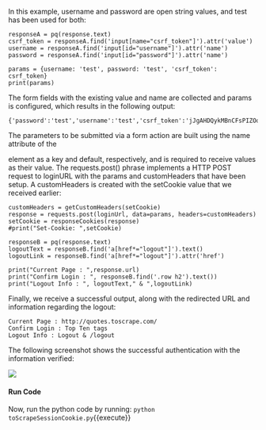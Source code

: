 In this example, username and password are open string values, and test has been used for both:

```
responseA = pq(response.text)
csrf_token = responseA.find('input[name="csrf_token"]').attr('value')
username = responseA.find('input[id="username"]').attr('name')
password = responseA.find('input[id="password"]').attr('name')

params = {username: 'test', password: 'test', 'csrf_token': csrf_token}
print(params)
```

The form fields with the existing value and name are collected and params is configured, which results in the following output:

```
{'password':'test','username':'test','csrf_token':'jJgAHDQykMBnCFsPIZOoqdbflYRzXtSuiEmwKeGavVWxpNLUhrcT'}
```

The parameters to be submitted via a form action are built using the name attribute of the <form> element as a key and default, respectively, and is required to receive values as their value. 
The requests.post() phrase implements a HTTP POST request to loginURL with the params and customHeaders that have been setup. A customHeaders is created with the setCookie value that we received earlier:

```
customHeaders = getCustomHeaders(setCookie)
response = requests.post(loginUrl, data=params, headers=customHeaders)
setCookie = responseCookies(response)
#print("Set-Cookie: ",setCookie)

responseB = pq(response.text)
logoutText = responseB.find('a[href*="logout"]').text()
logoutLink = responseB.find('a[href*="logout"]').attr('href')

print("Current Page : ",response.url)
print("Confirm Login : ", responseB.find('.row h2').text())
print("Logout Info : ", logoutText," & ",logoutLink)
```

Finally, we receive a successful output, along with the redirected URL and information regarding the logout:

```
Current Page : http://quotes.toscrape.com/
Confirm Login : Top Ten tags
Logout Info : Logout & /logout
```

The following screenshot shows the successful authentication with the information verified:

![](https://github.com/fenago/katacoda-scenarios/raw/master/web-scraping-with-python/chapter-06/steps/11/3.png)

#### Run Code
Now, run the python code by running: `python toScrapeSessionCookie.py`{{execute}}